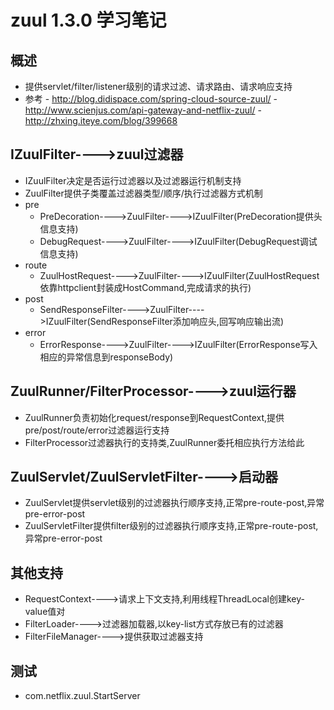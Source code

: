 # zuul 1.3.0 学习笔记
## 概述
- 提供servlet/filter/listener级别的请求过滤、请求路由、请求响应支持
- 参考
      - http://blog.didispace.com/spring-cloud-source-zuul/
      - http://www.scienjus.com/api-gateway-and-netflix-zuul/
      - http://zhxing.iteye.com/blog/399668
## IZuulFilter---->zuul过滤器
- IZuulFilter决定是否运行过滤器以及过滤器运行机制支持
- ZuulFilter提供子类覆盖过滤器类型/顺序/执行过滤器方式机制
- pre
    - PreDecoration---->ZuulFilter---->IZuulFilter(PreDecoration提供头信息支持)
    - DebugRequest---->ZuulFilter---->IZuulFilter(DebugRequest调试信息支持)
- route
    - ZuulHostRequest---->ZuulFilter---->IZuulFilter(ZuulHostRequest依靠httpclient封装成HostCommand,完成请求的执行)
- post
    - SendResponseFilter---->ZuulFilter---->IZuulFilter(SendResponseFilter添加响应头,回写响应输出流)
- error
    - ErrorResponse---->ZuulFilter---->IZuulFilter(ErrorResponse写入相应的异常信息到responseBody)
## ZuulRunner/FilterProcessor---->zuul运行器
- ZuulRunner负责初始化request/response到RequestContext,提供pre/post/route/error过滤器运行支持
- FilterProcessor过滤器执行的支持类,ZuulRunner委托相应执行方法给此
## ZuulServlet/ZuulServletFilter---->启动器
- ZuulServlet提供servlet级别的过滤器执行顺序支持,正常pre-route-post,异常pre-error-post
- ZuulServletFilter提供filter级别的过滤器执行顺序支持,正常pre-route-post,异常pre-error-post
## 其他支持
- RequestContext---->请求上下文支持,利用线程ThreadLocal创建key-value值对
- FilterLoader---->过滤器加载器,以key-list方式存放已有的过滤器
- FilterFileManager---->提供获取过滤器支持
## 测试
- com.netflix.zuul.StartServer